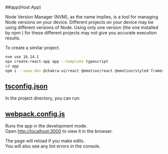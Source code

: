 
##app(Host App)

Node Version Manager (NVM), as the name implies, is a tool for managing Node versions on your device. Different projects on your device may be using different versions of Node. Using only one version (the one installed by npm ) for these different projects may not give you accurate execution results.

To create a similar project.

```bash
nvm use 16.14.1
npx create-react-app app --template typescript
cd app
npm i --save-dev @chakra-ui/react @emotion/react @emotion/styled framer-motion webpack webpack-cli html-webpack-plugin webpack-dev-server babel-loader
```

## [tsconfig.json](https://www.typescriptlang.org/docs/handbook/tsconfig-json.html)

In the project directory, you can run:

## [webpack.config.js](https://webpack.js.org/configuration/)

Runs the app in the development mode.\
Open [http://localhost:3000](http://localhost:3000) to view it in the browser.

The page will reload if you make edits.\
You will also see any lint errors in the console.
